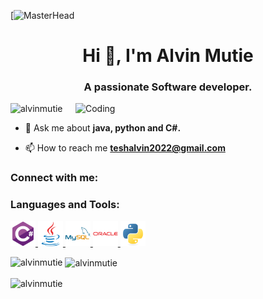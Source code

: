 [![MasterHead]([https://media1.tenor.com/images/d9f9556645d9a96ce023f3367d4403f8/tenor.gif?itemid=17795276](https://i.pinimg.com/originals/cd/a2/b8/cda2b820d46413ad8d0997451bafc286.gif))

<h1 align="center">Hi 👋, I'm Alvin Mutie</h1>
<h3 align="center">A passionate Software developer.</h3>
<img align="right" alt="Coding" width="400" src="https://miro.medium.com/v2/resize:fit:1360/1*IRGHmiGsa16stedQvIaZfw.gif">

<p align="left"> <img src="https://komarev.com/ghpvc/?username=alvinmutie&label=Profile%20views&color=0e75b6&style=flat" alt="alvinmutie" /> </p>

- 💬 Ask me about **java, python and C#.**

- 📫 How to reach me **teshalvin2022@gmail.com**

<h3 align="left">Connect with me:</h3>
<p align="left">
</p>

<h3 align="left">Languages and Tools:</h3>
<p align="left"> <a href="https://www.w3schools.com/cs/" target="_blank" rel="noreferrer"> <img src="https://raw.githubusercontent.com/devicons/devicon/master/icons/csharp/csharp-original.svg" alt="csharp" width="40" height="40"/> </a> <a href="https://www.java.com" target="_blank" rel="noreferrer"> <img src="https://raw.githubusercontent.com/devicons/devicon/master/icons/java/java-original.svg" alt="java" width="40" height="40"/> </a> <a href="https://www.mysql.com/" target="_blank" rel="noreferrer"> <img src="https://raw.githubusercontent.com/devicons/devicon/master/icons/mysql/mysql-original-wordmark.svg" alt="mysql" width="40" height="40"/> </a> <a href="https://www.oracle.com/" target="_blank" rel="noreferrer"> <img src="https://raw.githubusercontent.com/devicons/devicon/master/icons/oracle/oracle-original.svg" alt="oracle" width="40" height="40"/> </a> <a href="https://www.python.org" target="_blank" rel="noreferrer"> <img src="https://raw.githubusercontent.com/devicons/devicon/master/icons/python/python-original.svg" alt="python" width="40" height="40"/> </a> </p>

<p><img align="left" src="https://github-readme-stats.vercel.app/api/top-langs?username=alvinmutie&show_icons=true&locale=en&layout=compact" alt="alvinmutie" /></p>

<p>&nbsp;<img align="center" src="https://github-readme-stats.vercel.app/api?username=alvinmutie&show_icons=true&locale=en" alt="alvinmutie" /></p>

<p><img align="center" src="https://github-readme-streak-stats.herokuapp.com/?user=alvinmutie&" alt="alvinmutie" /></p>

